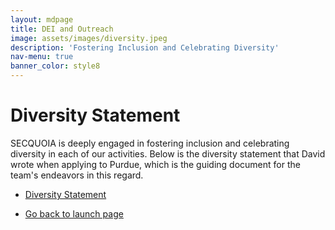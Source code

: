 ```yaml
---
layout: mdpage
title: DEI and Outreach
image: assets/images/diversity.jpeg
description: 'Fostering Inclusion and Celebrating Diversity'
nav-menu: true
banner_color: style8
---
```


# Diversity Statement
<!-- Add statement. -->
SECQUOIA is deeply engaged in fostering inclusion and celebrating diversity in each of our activities. Below is the diversity statement that David wrote when applying to Purdue, which is the guiding document for the team's endeavors in this regard.

<ul class="actions">
    <li><a href="files/diversity.html" class="button icon fa-file">Diversity Statement</a></li>
</ul>

<!-- # Title
Text.  -->

<ul class="actions">
    <li><a href="/#launch" class="button icon fa-arrow-left">Go back to launch page</a></li>
</ul>
